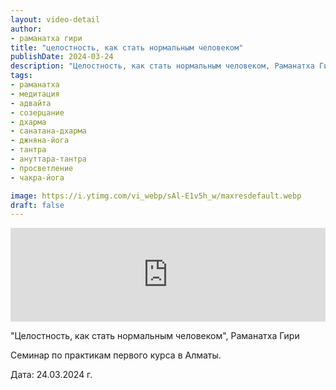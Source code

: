 ```yaml
---
layout: video-detail
author:
- раманатха гири
title: "целостность, как стать нормальным человеком"
publishDate: 2024-03-24
description: "Целостность, как стать нормальным человеком, Раманатха Гири  Семинар по практикам первого курса в Алматы.    Дата  24.03.2024 г."
tags: 
- раманатха
- медитация
- адвайта
- созерцание
- дхарма
- санатана-дхарма
- джняна-йога
- тантра
- ануттара-тантра
- просветление
- чакра-йога

image: https://i.ytimg.com/vi_webp/sAl-E1v5h_w/maxresdefault.webp
draft: false
---
```


<iframe width="100%" src="https://www.youtube.com/embed/sAl-E1v5h_w" frameborder="0" allowfullscreen=""></iframe> 

 "Целостность, как стать нормальным человеком", Раманатха Гири

 Семинар по практикам первого курса в Алматы.  

  
 Дата: 24.03.2024 г.

  

 